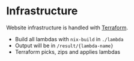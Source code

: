 # Infrastructure

Website infrastructure is handled with [Terraform](https://www.terraform.io/).

- Build all lambdas with `nix-build` in `./lambda` 
- Output will be in `/result/{lambda-name}`
- Terraform picks, zips and applies lambdas